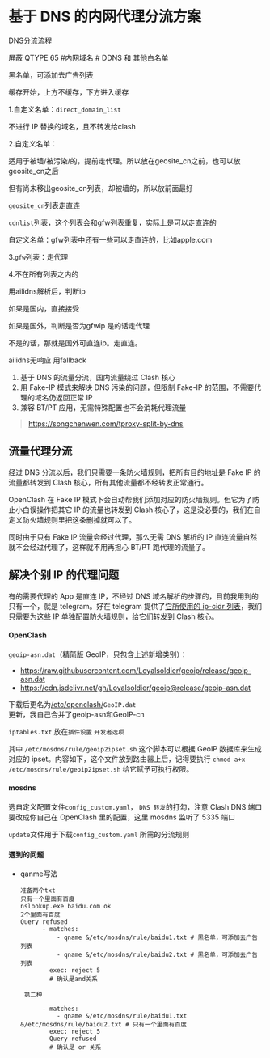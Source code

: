 # 基于 DNS 的内网代理分流方案

DNS分流流程

屏蔽 QTYPE 65 #内网域名 # DDNS 和 其他白名单

黑名单，可添加去广告列表 

缓存开始，上方不缓存，下方进入缓存

1.自定义名单：`direct_domain_list`

不进行 IP 替换的域名，且不转发给clash

2.自定义名单：

适用于被墙/被污染/的，提前走代理。所以放在geosite_cn之前，也可以放geosite_cn之后

但有尚未移出geosite_cn列表，却被墙的，所以放前面最好

`geosite_cn`列表走直连

`cdnlist`列表，这个列表会和gfw列表重复，实际上是可以走直连的

自定义名单：gfw列表中还有一些可以走直连的，比如apple.com 

3.`gfw`列表：走代理

4.不在所有列表之内的

用ailidns解析后，判断ip

如果是国内，直接接受

如果是国外，判断是否为gfwip 是的话走代理

不是的话，那就是国外可直连ip。走直连。

ailidns无响应 用fallback





1. 基于 DNS 的流量分流，国内流量绕过 Clash 核心
2. 用 Fake-IP 模式来解决 DNS 污染的问题，但限制 Fake-IP 的范围，不需要代理的域名仍返回正常 IP
3. 兼容 BT/PT 应用，无需特殊配置也不会消耗代理流量

> https://songchenwen.com/tproxy-split-by-dns

## 流量代理分流

经过 DNS 分流以后，我们只需要一条防火墙规则，把所有目的地址是 Fake IP 的流量都转发到 Clash 核心，所有其他流量都不经转发正常通行。

OpenClash 在 Fake IP 模式下会自动帮我们添加对应的防火墙规则。但它为了防止小白误操作把其它 IP 的流量也转发到 Clash 核心了，这是没必要的，我们在自定义防火墙规则里把这条删掉就可以了。

同时由于只有 Fake IP 流量会经过代理，那么无需 DNS 解析的 IP 直连流量自然就不会经过代理了，这样就不用再担心 BT/PT 跑代理的流量了。

## 解决个别 IP 的代理问题

有的需要代理的 App 是直连 IP，不经过 DNS 域名解析的步骤的，目前我用到的只有一个，就是 telegram。好在 telegram 提供了[它所使用的 ip-cidr 列表](https://core.telegram.org/resources/cidr.txt)，我们只需要为这些 IP 单独配置防火墙规则，给它们转发到 Clash 核心。

#### OpenClash



 `geoip-asn.dat`（精简版 GeoIP，只包含上述新增类别）：

- https://raw.githubusercontent.com/Loyalsoldier/geoip/release/geoip-asn.dat
- https://cdn.jsdelivr.net/gh/Loyalsoldier/geoip@release/geoip-asn.dat



下载后更名为<u>/etc/openclash/</u>`GeoIP.dat`<br/>
更新，我自己合并了geoip-asn和GeoIP-cn

`iptables.txt` 放在`插件设置` `开发者选项`

其中 `/etc/mosdns/rule/geoip2ipset.sh` 这个脚本可以根据 GeoIP 数据库来生成对应的 ipset。内容如下，这个文件放到路由器上后，记得要执行 `chmod a+x /etc/mosdns/rule/geoip2ipset.sh` 给它赋予可执行权限。

#### mosdns

选自定义配置文件`config_custom.yaml`， `DNS 转发`的打勾，注意 Clash DNS 端口要改成你自己在 OpenClash 里的配置，这里 mosdns 监听了 5335 端口

`update`文件用于下载`config_custom.yaml` 所需的分流规则



#### 遇到的问题

- qanme写法

  ```
  准备两个txt
  只有一个里面有百度
  nslookup.exe baidu.com ok
  2个里面有百度
  Query refused
        - matches:
            - qname &/etc/mosdns/rule/baidu1.txt # 黑名单，可添加去广告列表
            - qname &/etc/mosdns/rule/baidu2.txt # 黑名单，可添加去广告列表  
          exec: reject 5
          # 确认是and关系
          
   第二种
          
        - matches:
            - qname &/etc/mosdns/rule/baidu1.txt &/etc/mosdns/rule/baidu2.txt # 只有一个里面有百度
          exec: reject 5
          Query refused
          # 确认是 or 关系
  ```
  
  
